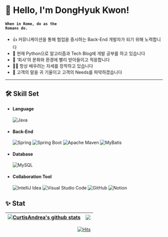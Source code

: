 # 👋 Hello, I'm DongHyuk Kwon!
#### <code>When in Rome, do as the Romans do.</code>
- 👍 커뮤니케이션을 통해 협업을 중시하는 Back-End 개발자가 되기 위해 노력합니다
- 📌 현재 Python으로 알고리즘과 Tech Blog에 개발 공부를 하고 있습니다
- 📢 ‘회사’의 문화와 환경에 빨리 받아들이고 적응합니다
- 🧑‍💻 항상 배우려는 자세를 장착하고 있습니다
- 🤝 고객의 말을 귀 기울이고 고객의 Needs를 파악하겠습니다

<hr>

## 🛠️ Skill Set
- #### Language
  ![Java](https://img.shields.io/badge/Java-ED8B00?style=flat-square&logo=openjdk&logoColor=white)
- #### Back-End
  ![Spring](https://img.shields.io/badge/Spring-6DB33F?style=flat-square&logo=spring&logoColor=white)
  ![Spring Boot](https://img.shields.io/badge/Spring%20Boot-6DB33F?style=flat-square&logo=springboot&logoColor=white)
  ![Apache Maven](https://img.shields.io/badge/Apache%20Maven-C71A36?style=flat-square&logo=Apache%20Maven&logoColor=white)
  ![MyBatis](https://img.shields.io/badge/MyBatis-black?style=flat-square&logo=mybatis&logoColor=white)
- #### Database
  ![MySQL](https://img.shields.io/badge/MySQL-4479A1?style=flat-square&logo=mysql&logoColor=white)
- #### Collaboration Tool
  ![IntelliJ Idea](https://img.shields.io/badge/IntelliJ%20IDEA-000000?style=flat-square&logo=intellijidea&logoColor=white)
  ![Visual Studio Code](https://img.shields.io/badge/Visual%20Studio%20Code-007ACC?style=flat-square&logo=visualstudiocode&logoColor=white)
  ![GitHub](https://img.shields.io/badge/GitHub-181717?style=flat-square&logo=github&logoColor=white)
  ![Notion](https://img.shields.io/badge/Notion-000000?style=flat-square&logo=notion&logoColor=white)

## ✨ Stat
  | <a href="https://github.com/CurtisAndrea/github-readme-stats"><img align="center" src="https://github-readme-stats.vercel.app/api?username=CurtisAndrea&show_icons=true&include_all_commits=true&theme=buefy&hide_border=true" alt="CurtisAndrea's github stats" /></a> | <a href="https://github.com/CurtisAndrea/github-readme-stats"><img align="center" src="https://github-readme-stats.vercel.app/api/top-langs/?username=CurtisAndrea&layout=compact&theme=buefy&hide_border=true" /></a> |
  | ------------- | ------------- |

<div align="center">
  
  [![Hits](https://hits.seeyoufarm.com/api/count/incr/badge.svg?url=https%3A%2F%2Fgithub.com%2FCurtisAndrea%2Fhit-counter&count_bg=%2379C83D&title_bg=%23555555&icon=&icon_color=%23E7E7E7&title=visits&edge_flat=false)](https://hits.seeyoufarm.com)
  
</div>

<!--
![Apache Tomcat](https://img.shields.io/badge/Apache%20Tomcat-F8DC75?style=flat-square&logo=apache-tomcat&logoColor=black)
![GitHub stats](https://github-readme-stats.vercel.app/api?username=CurtisAndrea&show_icons=true)
![Top Langs](https://github-readme-stats.vercel.app/api/top-langs/?username=CurtisAndrea)
- 😁 I’m interested in chess♟️, watching soccer⚽

**CurtisAndrea/CurtisAndrea** is a ✨ _special_ ✨ repository because its `README.md` (this file) appears on your GitHub profile.

Here are some ideas to get you started:

- 🔭 I’m currently working on ...
- 🌱 I’m currently learning ...
- 👯 I’m looking to collaborate on ...
- 🤔 I’m looking for help with ...
- 💬 Ask me about ...
- 📫 How to reach me: ...
- 😄 Pronouns: ...
- ⚡ Fun fact: ...
-->
